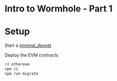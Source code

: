 # Intro to Wormhole - Part 1

# Setup

Start a [minimal_devnet](../../../minimal_devnet/)

Deploy the EVM contracts

```bash
cd ethereum
npm ci
npm run migrate
```
